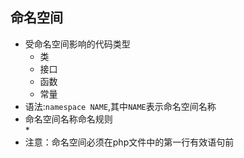 ## 命名空间
* 受命名空间影响的代码类型
    * 类
    * 接口
    * 函数 
    * 常量
* 语法:`namespace NAME`,其中`NAME`表示命名空间名称
* 命名空间名称命名规则  
    * 
* 注意：命名空间必须在php文件中的第一行有效语句前